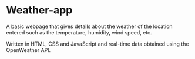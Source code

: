 # Weather-app
A basic webpage that gives details about the weather of the location entered such as the temperature, humidity, wind speed, etc.

Written in HTML, CSS and JavaScript and real-time data obtained using the OpenWeather API.

